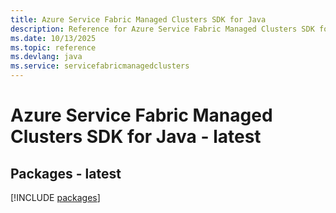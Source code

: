 ```yaml
---
title: Azure Service Fabric Managed Clusters SDK for Java
description: Reference for Azure Service Fabric Managed Clusters SDK for Java
ms.date: 10/13/2025
ms.topic: reference
ms.devlang: java
ms.service: servicefabricmanagedclusters
---
```

# Azure Service Fabric Managed Clusters SDK for Java - latest
## Packages - latest
[!INCLUDE [packages](service-fabric-managed-clusters-index.md)]